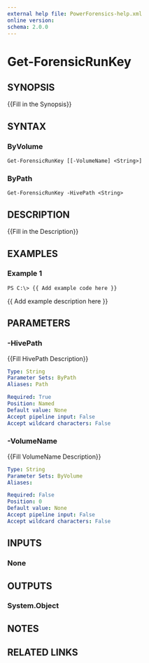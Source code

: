 ```yaml
---
external help file: PowerForensics-help.xml
online version: 
schema: 2.0.0
---
```


# Get-ForensicRunKey

## SYNOPSIS
{{Fill in the Synopsis}}

## SYNTAX

### ByVolume
```
Get-ForensicRunKey [[-VolumeName] <String>]
```

### ByPath
```
Get-ForensicRunKey -HivePath <String>
```

## DESCRIPTION
{{Fill in the Description}}

## EXAMPLES

### Example 1
```
PS C:\> {{ Add example code here }}
```

{{ Add example description here }}

## PARAMETERS

### -HivePath
{{Fill HivePath Description}}

```yaml
Type: String
Parameter Sets: ByPath
Aliases: Path

Required: True
Position: Named
Default value: None
Accept pipeline input: False
Accept wildcard characters: False
```

### -VolumeName
{{Fill VolumeName Description}}

```yaml
Type: String
Parameter Sets: ByVolume
Aliases: 

Required: False
Position: 0
Default value: None
Accept pipeline input: False
Accept wildcard characters: False
```

## INPUTS

### None


## OUTPUTS

### System.Object

## NOTES

## RELATED LINKS


